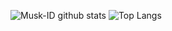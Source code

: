 ![Musk-ID github stats](https://github-readme-stats.vercel.app/api?username=nguyenaman23&show_icons=true&theme=default)
![Top Langs](https://github-readme-stats.vercel.app/api/top-langs/?username=brookslach&layout=compact)
